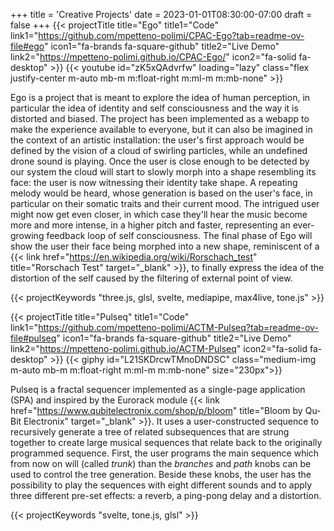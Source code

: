 +++
title = 'Creative Projects'
date = 2023-01-01T08:30:00-07:00
draft = false
+++
{{< projectTitle title="Ego"
title1="Code" link1="https://github.com/mpetteno-polimi/CPAC-Ego?tab=readme-ov-file#ego" icon1="fa-brands fa-square-github"
title2="Live Demo" link2="https://mpetteno-polimi.github.io/CPAC-Ego/" icon2="fa-solid fa-desktop" >}}
{{< youtube id="zK5xQAdvrfw" loading="lazy" class="flex justify-center m-auto mb-m m:float-right m:ml-m m:mb-none" >}}

Ego is a project that is meant to explore the idea of human perception, in particular the idea of identity and self 
consciousness and the way it is distorted and biased. The project has been implemented as a webapp to make the experience 
available to everyone, but it can also be imagined in the context of an artistic installation: the user's first 
approach would be defined by the vision of a cloud of swirling particles, while an undefined drone sound is playing. 
Once the user is close enough to be detected by our system the cloud will start to slowly morph into a shape resembling 
its face: the user is now witnessing their identity take shape. A repeating melody would be heard, whose generation is 
based on the user's face, in particular on their somatic traits and their current mood. The intrigued user might now 
get even closer, in which case they'll hear the music become more and more intense, in a higher pitch and faster, 
representing an ever-growing feedback loop of self consciousness. The final phase of Ego will show the user their face 
being morphed into a new shape, reminiscent of a
{{< link href="https://en.wikipedia.org/wiki/Rorschach_test" title="Rorschach Test" target="_blank" >}},
to finally express the idea of the distortion of the self caused by the filtering of external point of view.

{{< projectKeywords "three.js, glsl, svelte, mediapipe, max4live, tone.js" >}}

<div class="m:mb-l clear-both"></div>

{{< projectTitle title="Pulseq" 
    title1="Code" link1="https://github.com/mpetteno-polimi/ACTM-Pulseq?tab=readme-ov-file#pulseq" icon1="fa-brands fa-square-github" 
    title2="Live Demo" link2="https://mpetteno-polimi.github.io/ACTM-Pulseq" icon2="fa-solid fa-desktop" >}}
{{< giphy id="L21SKDrcwTMnoDNDSC" class="medium-img m-auto mb-m m:float-right m:ml-m m:mb-none" size="230px">}}

Pulseq is a fractal sequencer implemented as a single-page application (SPA) and inspired by the Eurorack module 
{{< link href="https://www.qubitelectronix.com/shop/p/bloom" title="Bloom by Qu-Bit Electronix" target="_blank" >}}.
It uses a user-constructed sequence to recursively generate a tree of related subsequences that are strung together to 
create large musical sequences that relate back to the originally programmed sequence. First, the user programs the main
sequence which from now on will (called *trunk*) than the *branches* and *path* knobs can be used to control the tree 
generation. Beside these knobs, the user has the possibility to play the sequences with eight different sounds and to 
apply three different pre-set effects: a reverb, a ping-pong delay and a distortion.

{{< projectKeywords "svelte, tone.js, glsl" >}}

<div class="clear-both"></div>
